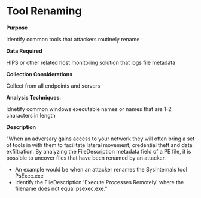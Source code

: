 # Tool Renaming

**Purpose**

Identify common tools that attackers routinely rename

**Data Required**

HIPS or other related host monitoring solution that logs file metadata

**Collection Considerations**

Collect from all endpoints and servers

**Analysis Techniques**: 

Idnetify common windows executable names or names that are 1-2 characters in length

**Description**

"When an adversary gains access to your network they will often bring a set of tools in with them to facilitate lateral movement, credential theft and data exfiltration.  By analyzing the FileDescription metadata field of a PE file, it is possible to uncover files that have been renamed by an attacker.

* An example would be when an attacker renames the SysInternals tool PsExec.exe
* Identify the FileDescription 'Execute Processes Remotely' where the filename does not equal psexec.exe."
